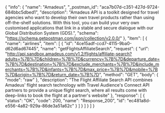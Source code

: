 {
  "info": {
    "name": "Amadeus",
    "_postman_id": "aca7b07d-c351-427d-9724-684bbc5dbed1",
    "description": "Amadeus API is a toolkit designed for travel agencies who want to develop their own travel products rather than using off-the-shelf solutions. With this tool, you can build your very own customised applications that link in a stable and secure dialogue with our Global Distribution System (GDS).",
    "schema": "https://schema.getpostman.com/json/collection/v2.0.0/"
  },
  "item": [
    {
      "name": "airlines",
      "item": [
        {
          "id": "4ce15adf-ccd7-4115-9ba0-d62d6ad67445",
          "name": "getFlightsAffiliateSearch",
          "request": {
            "url": "http://api.sandbox.amadeus.com/v1.2/flights/affiliate-search?adults=%7B%7D&children=%7B%7D&currency=%7B%7D&departure_date=%7B%7D&destination=%7B%7D&exclude_merchants=%7B%7D&include_merchants=%7B%7D&infants=%7B%7D&max_price=%7B%7D&mobile=%7B%7D&origin=%7B%7D&return_date=%7B%7D",
            "method": "GET",
            "body": {
              "mode": "raw"
            },
            "description": "The Flight Affiliate Search API combines Amadeus' flight search technology with Travel Audience's Connect API partners to provide a unique flight search, where all results come with deep-links to book the flight at a partner's website"
          },
          "response": [
            {
              "status": "OK",
              "code": 200,
              "name": "Response_200",
              "id": "ec481a8d-e556-4a82-929a-86de3a51a62c"
            }
          ]
        }
      ]
    }
  ]
}